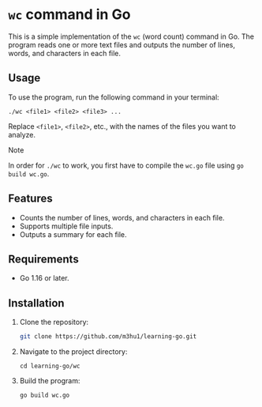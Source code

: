 # `wc` command in Go

This is a simple implementation of the `wc` (word count) command in Go. The program reads one or more text files and outputs the number of lines, words, and characters in each file.

## Usage

To use the program, run the following command in your terminal:

```
./wc <file1> <file2> <file3> ...
```

Replace `<file1>`, `<file2>`, etc., with the names of the files you want to analyze.

> [!NOTE]
> In order for `./wc` to work, you first have to compile the `wc.go` file using `go build wc.go`.

## Features

- Counts the number of lines, words, and characters in each file.
- Supports multiple file inputs.
- Outputs a summary for each file.

## Requirements

- Go 1.16 or later.

## Installation

1. Clone the repository:
   ```sh
   git clone https://github.com/m3hu1/learning-go.git
   ```
2. Navigate to the project directory:
   ```
   cd learning-go/wc
   ```
3. Build the program:
   ```sh
   go build wc.go
   ```

